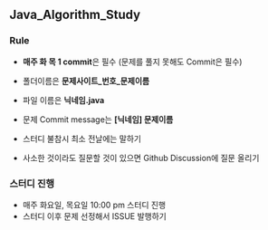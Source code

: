 ## Java_Algorithm_Study 


### Rule
- **매주 화 목 1 commit**은 필수 (문제를 풀지 못해도 Commit은 필수)

- 폴더이름은 **문제사이트_번호_문제이름**
- 파일 이름은 **닉네임.java**
- 문제 Commit message는 **[닉네임] 문제이름**

- 스터디 불참시 최소 전날에는 말하기
- 사소한 것이라도 질문할 것이 있으면 Github Discussion에 질문 올리기


### 스터디 진행
- 매주 화요일, 목요일 10:00 pm 스터디 진행
- 스터디 이후 문제 선정해서 ISSUE 발행하기



